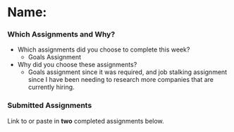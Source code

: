 # Name:

### Which Assignments and Why?
- Which assignments did you choose to complete this week?
  * Goals Assignment
- Why did you choose these assignments?
  * Goals assignment since it was required, and job stalking assignment since I have been needing to research more companies that are currently hiring.

### Submitted Assignments

Link to or paste in **two** completed assignments below.
